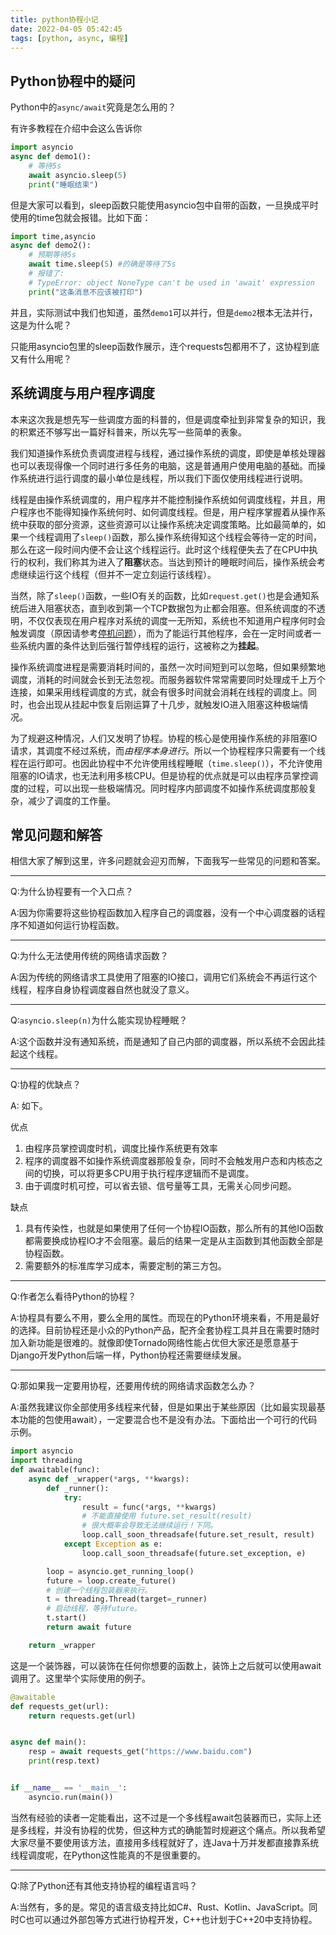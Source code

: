 ```yaml
---
title: python协程小记
date: 2022-04-05 05:42:45
tags: [python, async, 编程]
---
```

## Python协程中的疑问

Python中的`async/await`究竟是怎么用的？

有许多教程在介绍中会这么告诉你

```python	
import asyncio
async def demo1():
    # 等待5s
    await asyncio.sleep(5)
    print("睡眠结束")
```

但是大家可以看到，sleep函数只能使用asyncio包中自带的函数，一旦换成平时使用的time包就会报错。比如下面：

```python
import time,asyncio
async def demo2():
    # 预期等待5s
    await time.sleep(5) #的确是等待了5s
    # 报错了: 
    # TypeError: object NoneType can't be used in 'await' expression
    print("这条消息不应该被打印")
```

并且，实际测试中我们也知道，虽然`demo1`可以并行，但是`demo2`根本无法并行，这是为什么呢？

只能用asyncio包里的sleep函数作展示，连个requests包都用不了，这协程到底又有什么用呢？

## 系统调度与用户程序调度

本来这次我是想先写一些调度方面的科普的，但是调度牵扯到非常复杂的知识，我的积累还不够写出一篇好科普来，所以先写一些简单的表象。

我们知道操作系统负责调度进程与线程，通过操作系统的调度，即使是单核处理器也可以表现得像一个同时进行多任务的电脑，这是普通用户使用电脑的基础。而操作系统进行运行调度的最小单位是线程，所以我们下面仅使用线程进行说明。

线程是由操作系统调度的，用户程序并不能控制操作系统如何调度线程，并且，用户程序也不能得知操作系统何时、如何调度线程。但是，用户程序掌握着从操作系统中获取的部分资源，这些资源可以让操作系统决定调度策略。比如最简单的，如果一个线程调用了`sleep()`函数，那么操作系统得知这个线程会等待一定的时间，那么在这一段时间内便不会让这个线程运行。此时这个线程便失去了在CPU中执行的权利，我们称其为进入了**阻塞**状态。当达到预计的睡眠时间后，操作系统会考虑继续运行这个线程（但并不一定立刻运行该线程）。

当然，除了`sleep()`函数，一些IO有关的函数，比如`request.get()`也是会通知系统后进入阻塞状态，直到收到第一个TCP数据包为止都会阻塞。但系统调度的不透明，不仅仅表现在用户程序对系统的调度一无所知，系统也不知道用户程序何时会触发调度（原因请参考[停机问题](https://zh.wikipedia.org/wiki/%E5%81%9C%E6%9C%BA%E9%97%AE%E9%A2%98)），而为了能运行其他程序，会在一定时间或者一些系统内置的条件达到后强行暂停线程的运行，这被称之为**挂起**。

操作系统调度进程是需要消耗时间的，虽然一次时间短到可以忽略，但如果频繁地调度，消耗的时间就会长到无法忽视。而服务器软件常常需要同时处理成千上万个连接，如果采用线程调度的方式，就会有很多时间就会消耗在线程的调度上。同时，也会出现从挂起中恢复后刚运算了十几步，就触发IO进入阻塞这种极端情况。

为了规避这种情况，人们又发明了协程。协程的核心是使用操作系统的非阻塞IO请求，其调度不经过系统，而*由程序本身进行*。所以一个协程程序只需要有一个线程在运行即可。也因此协程中不允许使用线程睡眠（`time.sleep()`），不允许使用阻塞的IO请求，也无法利用多核CPU。但是协程的优点就是可以由程序员掌控调度的过程，可以出现一些极端情况。同时程序内部调度不如操作系统调度那般复杂，减少了调度的工作量。

## 常见问题和解答

相信大家了解到这里，许多问题就会迎刃而解，下面我写一些常见的问题和答案。

---

Q:为什么协程要有一个入口点？

A:因为你需要将这些协程函数加入程序自己的调度器，没有一个中心调度器的话程序不知道如何运行协程函数。

---

Q:为什么无法使用传统的网络请求函数？

A:因为传统的网络请求工具使用了阻塞的IO接口，调用它们系统会不再运行这个线程，程序自身协程调度器自然也就没了意义。

---

Q:`asyncio.sleep(n)`为什么能实现协程睡眠？

A:这个函数并没有通知系统，而是通知了自己内部的调度器，所以系统不会因此挂起这个线程。

---

Q:协程的优缺点？

A: 如下。

优点

1. 由程序员掌控调度时机，调度比操作系统更有效率
2. 程序的调度器不如操作系统调度器那般复杂，同时不会触发用户态和内核态之间的切换，可以将更多CPU用于执行程序逻辑而不是调度。
3. 由于调度时机可控，可以省去锁、信号量等工具，无需关心同步问题。

缺点

1. 具有传染性，也就是如果使用了任何一个协程IO函数，那么所有的其他IO函数都需要换成协程IO才不会阻塞。最后的结果一定是从主函数到其他函数全部是协程函数。
2. 需要额外的标准库学习成本，需要定制的第三方包。

---

Q:作者怎么看待Python的协程？

A:协程具有要么不用，要么全用的属性。而现在的Python环境来看，不用是最好的选择。目前协程还是小众的Python产品，配齐全套协程工具并且在需要时随时加入新功能是很难的。就像即使Tornado网络性能占优但大家还是愿意基于Django开发Python后端一样，Python协程还需要继续发展。

---

Q:那如果我一定要用协程，还要用传统的网络请求函数怎么办？

A:虽然我建议你全部使用多线程来代替，但是如果出于某些原因（比如最实现最基本功能的包使用await），一定要混合也不是没有办法。下面给出一个可行的代码示例。

```python
import asyncio
import threading
def awaitable(func):
    async def _wrapper(*args, **kwargs):
        def _runner():
            try:
                result = func(*args, **kwargs)
                # 不能直接使用 future.set_result(result)
                # 很大概率会导致无法继续运行！下同。
                loop.call_soon_threadsafe(future.set_result, result)
            except Exception as e:
                loop.call_soon_threadsafe(future.set_exception, e)

        loop = asyncio.get_running_loop()
        future = loop.create_future()
        # 创建一个线程包装器来执行。
        t = threading.Thread(target=_runner)
        # 启动线程，等待future。
        t.start()
        return await future

    return _wrapper
```

这是一个装饰器，可以装饰在任何你想要的函数上，装饰上之后就可以使用await调用了。这里举个实际使用的例子。

```python
@awaitable
def requests_get(url):
    return requests.get(url)


async def main():
    resp = await requests_get("https://www.baidu.com")
    print(resp.text)


if __name__ == '__main__':
    asyncio.run(main())

```

当然有经验的读者一定能看出，这不过是一个多线程await包装器而已，实际上还是多线程，并没有协程的优势，但这种方式的确能暂时规避这个痛点。所以我希望大家尽量不要使用该方法，直接用多线程就好了，连Java十万并发都直接靠系统线程调度呢，在Python这性能真的不是很重要的。

---

Q:除了Python还有其他支持协程的编程语言吗？

A:当然有，多的是。常见的语言级支持比如C#、Rust、Kotlin、JavaScript。同时C也可以通过外部包等方式进行协程开发，C++也计划于C++20中支持协程。











